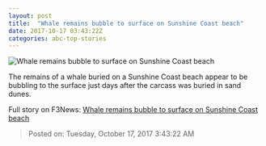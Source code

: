 ```yaml
---
layout: post
title:  "Whale remains bubble to surface on Sunshine Coast beach"
date: 2017-10-17 03:43:22Z
categories: abc-top-stories
---
```


![Whale remains bubble to surface on Sunshine Coast beach](http://www.abc.net.au/news/image/9058130-1x1-700x700.jpg)

The remains of a whale buried on a Sunshine Coast beach appear to be bubbling to the surface just days after the carcass was buried in sand dunes.


Full story on F3News: [Whale remains bubble to surface on Sunshine Coast beach](http://www.f3nws.com/n/BMNX3C)

> Posted on: Tuesday, October 17, 2017 3:43:22 AM
